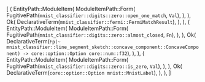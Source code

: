 [
    (
        EntityPath::ModuleItem(
            ModuleItemPath::Form(
                FugitivePath(`mnist_classifier::digits::zero::open_one_match`, `Val`),
            ),
        ),
        Ok(
            DeclarativeTerm(`mnist_classifier::fermi::FermiMatchResult`),
        ),
    ),
    (
        EntityPath::ModuleItem(
            ModuleItemPath::Form(
                FugitivePath(`mnist_classifier::digits::zero::almost_closed`, `Fn`),
            ),
        ),
        Ok(
            DeclarativeTerm(`Fp(~ mnist_classifier::line_segment_sketch::concave_component::ConcaveComponent) -> core::option::Option core::num::f32`),
        ),
    ),
    (
        EntityPath::ModuleItem(
            ModuleItemPath::Form(
                FugitivePath(`mnist_classifier::digits::zero::is_zero`, `Val`),
            ),
        ),
        Ok(
            DeclarativeTerm(`core::option::Option mnist::MnistLabel`),
        ),
    ),
]